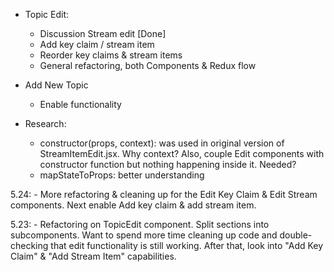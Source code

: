 - Topic Edit:
    - Discussion Stream edit [Done]
    - Add key claim / stream item
    - Reorder key claims & stream items
    - General refactoring, both Components & Redux flow

- Add New Topic
    - Enable functionality

- Research:
    - constructor(props, context): was used in original version of StreamItemEdit.jsx. Why context?
        Also, couple Edit components with constructor function but nothing happening inside it. Needed?
    - mapStateToProps: better understanding


5.24:
    - More refactoring & cleaning up for the Edit Key Claim & Edit Stream components. Next enable Add key claim & add stream item.

5.23:
    - Refactoring on TopicEdit component. Split sections into subcomponents. Want to spend more time cleaning up code and double-checking that edit functionality is still working. After that, look into "Add Key Claim" & "Add Stream Item" capabilities.